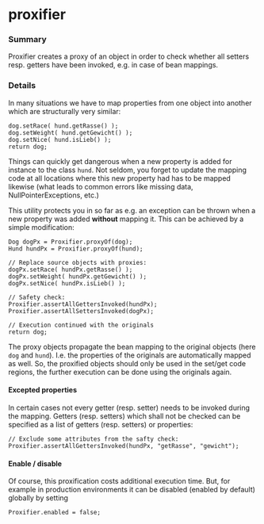 # proxifier
### Summary
Proxifier creates a proxy of an object in order to check whether all setters resp. getters have been invoked,
e.g. in case of bean mappings.

### Details
In many situations we have to map properties from one object into another which are structurally very similar:

    dog.setRace( hund.getRasse() );
    dog.setWeight( hund.getGewicht() );
    dog.setNice( hund.isLieb() );
    return dog;
    
Things can quickly get dangerous when a new property is added for instance to the class 
<code>hund</code>. Not seldom, you forget to update the mapping code at all locations 
where this new property had has to be mapped likewise (what leads to common errors 
like missing data, NullPointerExceptions, etc.)  

This utility protects you in so far as e.g. an exception can be thrown when a new property 
was added **without** mapping it. This can be achieved by a simple modification:

    Dog dogPx = Proxifier.proxyOf(dog);
    Hund hundPx = Proxifier.proxyOf(hund);

    // Replace source objects with proxies:
    dogPx.setRace( hundPx.getRasse() );
    dogPx.setWeight( hundPx.getGewicht() );
    dogPx.setNice( hundPx.isLieb() );
    
    // Safety check:
    Proxifier.assertAllGettersInvoked(hundPx);
    Proxifier.assertAllSettersInvoked(dogPx);
    
    // Execution continued with the originals
    return dog;
    
The proxy objects propagate the bean mapping to the original objects 
(here <code>dog</code> and <code>hund</code>). I.e. the properties of the 
originals are automatically mapped as well. So, the proxified objects 
should only be used in the set/get code regions, the further execution
can be done using the originals again.

#### Excepted properties
In certain cases not every getter (resp. setter) needs to be invoked during the mapping.
Getters (resp. setters) which shall not be checked can be specified as a list of getters 
(resp. setters) or properties:
     
    // Exclude some attributes from the safty check: 
    Proxifier.assertAllGettersInvoked(hundPx, "getRasse", "gewicht");

#### Enable / disable
Of course, this proxification costs additional execution time. But, for example in 
production environments it can be disabled (enabled by default) globally by setting

    Proxifier.enabled = false;